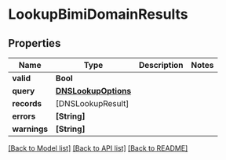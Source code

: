 # LookupBimiDomainResults

## Properties
Name | Type | Description | Notes
------------ | ------------- | ------------- | -------------
**valid** | **Bool** |  | 
**query** | [**DNSLookupOptions**](DNSLookupOptions) |  | 
**records** | [DNSLookupResult] |  | 
**errors** | **[String]** |  | 
**warnings** | **[String]** |  | 

[[Back to Model list]](../README#documentation-for-models) [[Back to API list]](../README#documentation-for-api-endpoints) [[Back to README]](../README)


